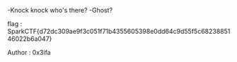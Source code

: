 -Knock knock who's there? -Ghost?

flag : SparkCTF{d72dc309ae9f3c051f71b4355605398e0dd64c9d55f5c6823885146022b6a047}

Author : 0x3ifa